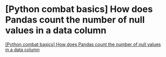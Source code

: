 # [Python combat basics] How does Pandas count the number of null values in a data column
[[Python combat basics] How does Pandas count the number of null values in a data column](https://aiwithcloud.com/2022/09/15/python_combat_basics_how_does_pandas_count_the_number_of_null_values_in_a_data_column/)